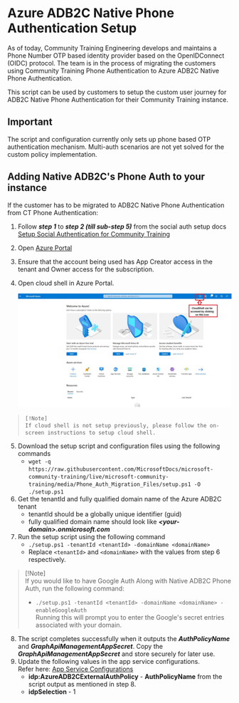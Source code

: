 # Azure ADB2C Native Phone Authentication Setup
As of today, Community Training Engineering develops and maintains a Phone Number OTP based identity provider based on the OpenIDConnect (OIDC) protocol. The team is in the process of migrating the customers using Community Training Phone Authentication to Azure ADB2C Native Phone Authentication.

This script can be used by customers to setup the custom user journey for ADB2C Native Phone Authentication for their Community Training instance.

## Important
The script and configuration currently only sets up phone based OTP authentication mechanism. Multi-auth scenarios are not yet solved for the custom policy implementation.

## Adding Native ADB2C's Phone Auth to your instance
If the customer has to be migrated to ADB2C Native Phone Authentication from CT Phone Authentication:

1. Follow ***step 1*** to ***step 2 (till sub-step 5)*** from the social auth setup docs [Setup Social Authentication for Community Training](https://learn.microsoft.com/en-us/azure/industry/training-services/microsoft-community-training/infrastructure-management/install-your-platform-instance/configure-login-social-work-school-account#social-account-or-email-based-authentication)
2. Open [Azure Portal](https://portal.azure.com)
   
3. Ensure that the account being used has App Creator access in the tenant and Owner access for the subscription.
4. Open cloud shell in Azure Portal. 

     ![CloudShell_Guidance](../../infrastructure-management/install-your-platform-instance/CloudShell_Guidance.jpg)

>     [!Note]  
>     If cloud shell is not setup previously, please follow the on-screen instructions to setup cloud shell.

5. Download the setup script and configuration files using the following commands
    - `wget -q https://raw.githubusercontent.com/MicrosoftDocs/microsoft-community-training/live/microsoft-community-training/media/Phone_Auth_Migration_Files/setup.ps1 -O ./setup.ps1`
6. Get the tenantId and fully qualified domain name of the Azure ADB2C tenant
    - tenantId should be a globally unique identifier (guid)
    - fully qualified domain name should look like ***\<your-domain\>.onmicrosoft.com***
7. Run the setup script using the following command
    - `./setup.ps1 -tenantId <tenantId> -domainName <domainName>`
    - Replace `<tenantId>` and `<domainName>` with the values from step 6 respectively.

>   [!Note]  
>   If you would like to have Google Auth Along with Native ADB2C Phone Auth, run the following command:
>    - `./setup.ps1 -tenantId <tenantId> -domainName <domainName> -enableGoogleAuth`    
 >       Running this will prompt you to enter the Google's secret entries associated with your domain.   
  

8. The script completes successfully when it outputs the ***AuthPolicyName*** and ***GraphApiManagementAppSecret***. Copy the ***GraphApiManagementAppSecret*** and store securely for later use.
9. Update the following values in the app service configurations.   
Refer here: [ App Service Configurations](https://learn.microsoft.com/en-us/azure/industry/training-services/microsoft-community-training/settings/configurations-on-the-training-platform#steps-to-set-the-configurations-on-the-platform)
    - **idp:AzureADB2CExternalAuthPolicy** - **AuthPolicyName** from the script output as mentioned in step 8.
    - **idpSelection** - 1


